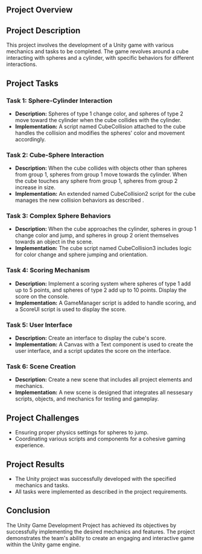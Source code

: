 
## Project Overview


## Project Description

This project involves the development of a Unity game with various mechanics and tasks to be completed. The game revolves around a cube interacting with spheres and a cylinder, with specific behaviors for different interactions.

## Project Tasks

### Task 1: Sphere-Cylinder Interaction

- **Description:** Spheres of type 1 change color, and spheres of type 2 move toward the cylinder when the cube collides with the cylinder.
- **Implementation:** A script named CubeCollision attached to the cube handles the collision and modifies the spheres' color and movement accordingly.

### Task 2: Cube-Sphere Interaction

- **Description:** When the cube collides with objects other than spheres from group 1, spheres from group 1 move towards the cylinder. When the cube touches any sphere from group 1, spheres from group 2 increase in size.
- **Implementation:** An extended named CubeCollision2 script for the cube manages the new collision behaviors as described .

### Task 3: Complex Sphere Behaviors

- **Description:** When the cube approaches the cylinder, spheres in group 1 change color and jump, and spheres in group 2 orient themselves towards an object in the scene.
- **Implementation:** The cube script named CubeCollision3 includes logic for color change and  sphere jumping and orientation.

### Task 4: Scoring Mechanism

- **Description:** Implement a scoring system where spheres of type 1 add up to 5 points, and spheres of type 2 add up to 10 points. Display the score on the console.
- **Implementation:** A GameManager script is added to handle scoring, and a ScoreUI script is used to display the score.

### Task 5: User Interface

- **Description:** Create an interface to display the cube's score.
- **Implementation:** A Canvas with a Text component is used to create the user interface, and a script updates the score on the interface.

### Task 6: Scene Creation

- **Description:** Create a new scene that includes all project elements and mechanics.
- **Implementation:** A new scene is designed that integrates all nessesary scripts, objects, and mechanics for testing and gameplay.

## Project Challenges

- Ensuring proper physics settings for spheres to jump.
- Coordinating various scripts and components for a cohesive gaming experience.

## Project Results

- The Unity project was successfully developed with the specified mechanics and tasks.
- All tasks were implemented as described in the project requirements.

## Conclusion

The Unity Game Development Project has achieved its objectives by successfully implementing the desired mechanics and features. The project demonstrates the team's ability to create an engaging and interactive game within the Unity game engine.

